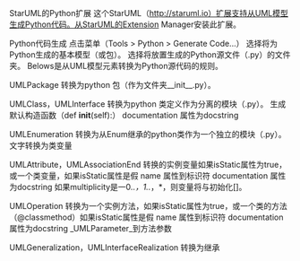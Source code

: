 StarUML的Python扩展
这个StarUML（http://staruml.io）扩展支持从UML模型生成Python代码。从StarUML的Extension Manager安装此扩展。

Python代码生成
点击菜单（Tools > Python > Generate Code...）
选择将为Python生成的基本模型（或包）。
选择将放置生成的Python源文件（.py）的文件夹。
Belows是从UML模型元素转换为Python源代码的规则。

UMLPackage
转换为python 包（作为文件夹__init__.py）。

UMLClass，UMLInterface
转换为python 类定义作为分离的模块（.py）。
生成默认构造函数（def __init__(self):）
documentation 属性为docstring

UMLEnumeration
转换为从Enum继承的python类作为一个独立的模块（.py）。
文字转换为类变量

UMLAttribute，UMLAssociationEnd
转换的实例变量如果isStatic属性为true，或一个类变量，如果isStatic属性是假
name 属性到标识符
documentation 属性为docstring
如果multiplicity是一0..*，1..*，*，则变量将与初始化[]。

UMLOperation
转换为一个实例方法，如果isStatic属性为true，或一个类的方法（@classmethod）如果isStatic属性是假
name 属性到标识符
documentation 属性为docstring
_UMLParameter_到方法参数

UMLGeneralization，UMLInterfaceRealization
转换为继承

